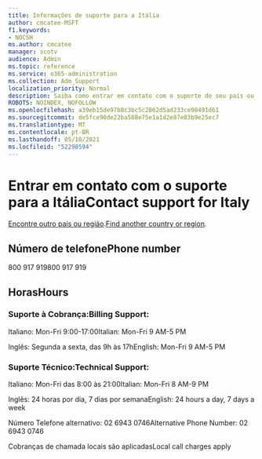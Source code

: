 ```yaml
---
title: Informações de suporte para a Itália
author: cmcatee-MSFT
f1.keywords:
- NOCSH
ms.author: cmcatee
manager: scotv
audience: Admin
ms.topic: reference
ms.service: o365-administration
ms.collection: Adm_Support
localization_priority: Normal
description: Saiba como entrar em contato com o suporte do seu país ou região.
ROBOTS: NOINDEX, NOFOLLOW
ms.openlocfilehash: a39eb15de97b8c3bc5c2862d5ad233ce90491d61
ms.sourcegitcommit: de5fce90de22ba588e75e1a1d2e87e03b9e25ec7
ms.translationtype: MT
ms.contentlocale: pt-BR
ms.lasthandoff: 05/10/2021
ms.locfileid: "52298594"
---
```

# <a name="contact-support-for-italy"></a><span data-ttu-id="ecd9d-103">Entrar em contato com o suporte para a Itália</span><span class="sxs-lookup"><span data-stu-id="ecd9d-103">Contact support for Italy</span></span>

<span data-ttu-id="ecd9d-104">[Encontre outro país ou região](../../business-video/get-help-support.md).</span><span class="sxs-lookup"><span data-stu-id="ecd9d-104">[Find another country or region](../../business-video/get-help-support.md).</span></span>

## <a name="phone-number"></a><span data-ttu-id="ecd9d-105">Número de telefone</span><span class="sxs-lookup"><span data-stu-id="ecd9d-105">Phone number</span></span>
<span data-ttu-id="ecd9d-106">800 917 919</span><span class="sxs-lookup"><span data-stu-id="ecd9d-106">800 917 919</span></span>

## <a name="hours"></a><span data-ttu-id="ecd9d-107">Horas</span><span class="sxs-lookup"><span data-stu-id="ecd9d-107">Hours</span></span>
### <a name="billing-support"></a><span data-ttu-id="ecd9d-108">Suporte à Cobrança:</span><span class="sxs-lookup"><span data-stu-id="ecd9d-108">Billing Support:</span></span>

<span data-ttu-id="ecd9d-109">Italiano: Mon-Fri 9:00-17:00</span><span class="sxs-lookup"><span data-stu-id="ecd9d-109">Italian: Mon-Fri 9 AM-5 PM</span></span>

<span data-ttu-id="ecd9d-110">Inglês: Segunda a sexta, das 9h às 17h</span><span class="sxs-lookup"><span data-stu-id="ecd9d-110">English: Mon-Fri 9 AM-5 PM</span></span>

### <a name="technical-support"></a><span data-ttu-id="ecd9d-111">Suporte Técnico:</span><span class="sxs-lookup"><span data-stu-id="ecd9d-111">Technical Support:</span></span>

<span data-ttu-id="ecd9d-112">Italiano: Mon-Fri das 8:00 às 21:00</span><span class="sxs-lookup"><span data-stu-id="ecd9d-112">Italian: Mon-Fri 8 AM-9 PM</span></span>

<span data-ttu-id="ecd9d-113">Inglês: 24 horas por dia, 7 dias por semana</span><span class="sxs-lookup"><span data-stu-id="ecd9d-113">English: 24 hours a day, 7 days a week</span></span>

<span data-ttu-id="ecd9d-114">Número Telefone alternativo: 02 6943 0746</span><span class="sxs-lookup"><span data-stu-id="ecd9d-114">Alternative Phone Number: 02 6943 0746</span></span>

<span data-ttu-id="ecd9d-115">Cobranças de chamada locais são aplicadas</span><span class="sxs-lookup"><span data-stu-id="ecd9d-115">Local call charges apply</span></span>
